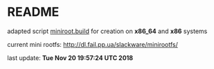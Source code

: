 # README #

adapted script [miniroot.build](http://slackware.uk/slackwarearm/slackwarearm-devtools/minirootfs/scripts/miniroot.build) for creation on **x86_64** and **x86** systems

current mini rootfs: http://dl.fail.pp.ua/slackware/minirootfs/

last update: **Tue Nov 20 19:57:24 UTC 2018**
